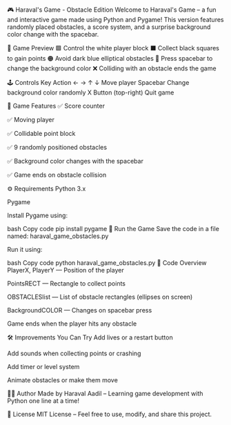 🎮 Haraval's Game - Obstacle Edition
Welcome to Haraval's Game – a fun and interactive game made using Python and Pygame!
This version features randomly placed obstacles, a score system, and a surprise background color change with the spacebar.

📸 Game Preview
🟩 Control the white player block
⬛ Collect black squares to gain points
🟠 Avoid dark blue elliptical obstacles
🎨 Press spacebar to change the background color
❌ Colliding with an obstacle ends the game

🕹️ Controls
Key	Action
← → ↑ ↓	Move player
Spacebar	Change background color randomly
X Button (top-right)	Quit game

🧠 Game Features
✅ Score counter

✅ Moving player

✅ Collidable point block

✅ 9 randomly positioned obstacles

✅ Background color changes with the spacebar

✅ Game ends on obstacle collision

⚙️ Requirements
Python 3.x

Pygame

Install Pygame using:

bash
Copy code
pip install pygame
🚀 Run the Game
Save the code in a file named: haraval_game_obstacles.py

Run it using:

bash
Copy code
python haraval_game_obstacles.py
📄 Code Overview
PlayerX, PlayerY — Position of the player

PointsRECT — Rectangle to collect points

OBSTACLESlist — List of obstacle rectangles (ellipses on screen)

BackgroundCOLOR — Changes on spacebar press

Game ends when the player hits any obstacle

🛠️ Improvements You Can Try
Add lives or a restart button

Add sounds when collecting points or crashing

Add timer or level system

Animate obstacles or make them move

🧑‍💻 Author
Made by Haraval Aadil – Learning game development with Python one line at a time!

📜 License
MIT License – Feel free to use, modify, and share this project.

